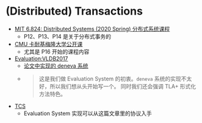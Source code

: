 # (Distributed) Transactions

- [MIT 6.824: Distributed Systems (2020 Spring) 分布式系统课程](https://www.bilibili.com/video/BV1vt4y1k7vw?p=2&share_source=copy_web)
  - P12、P13、P14 是关于分布式事务的
- [CMU 卡耐基梅隆大学公开课](https://www.bilibili.com/video/BV1rN411f7Ef?share_source=copy_web)
  - 尤其是 P16 开始的课程内容
- [Evaluation:VLDB2017](https://www.vldb.org/pvldb/vol10/p553-harding.pdf)
  - [论文中实现的 deneva 系统](https://github.com/mitdbg/deneva)
  - > 这是我们做 Evaluation System 的初衷。`deneva` 系统的实现不太好，所以我们想从头开始写一个。
  同时我们还会强调 TLA+ 形式化方法特色。
- [TCS](https://software.imdea.org/~gotsman/papers/commit-dc.pdf)
  - Evaluation System 实现可以从这篇文章里的协议入手